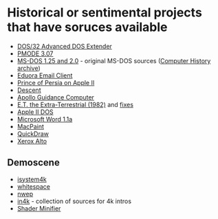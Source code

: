 # Historical or sentimental projects that have soruces available

- [DOS/32 Advanced DOS Extender](http://dos32a.narechk.net/index_en.html)
- [PMODE 3.07](http://www.filegate.net/pdnasm/pmode307.zip)
- [MS-DOS 1.25 and 2.0](https://github.com/microsoft/ms-dos) - original MS-DOS sources ([Computer History archive](http://www.computerhistory.org/atchm/microsoft-ms-dos-early-source-code/))
- [Eduora Email Client](http://www.computerhistory.org/atchm/the-eudora-email-client-source-code/)
- [Prince of Persia on Apple II](https://github.com/jmechner/Prince-of-Persia-Apple-II)
- [Descent](https://archive.org/details/Descent_source)
- [Apollo Guidance Computer](https://github.com/virtualagc/virtualagc)
- [E.T. the Extra-Terrestrial (1982)](https://pastebin.com/AaSYZTHt) and [fixes](http://www.neocomputer.org/projects/et/)
- [Apple II DOS](http://www.computerhistory.org/atchm/apple-ii-dos-source-code/)
- [Microsoft Word 1.1a](http://www.computerhistory.org/atchm/microsoft-word-for-windows-1-1a-source-code/)
- [MacPaint](http://www.computerhistory.org/atchm/macpaint-and-quickdraw-source-code/)
- [QuickDraw](http://www.computerhistory.org/atchm/macpaint-and-quickdraw-source-code/)
- [Xerox Alto](http://www.computerhistory.org/atchm/xerox-alto-source-code/)

## Demoscene

- [isystem4k](https://github.com/in4k/isystem1k4k)                                                  
- [whitespace](https://github.com/armak/pbr-whitespace)                                              
- [nwep](https://github.com/w23/nwep)
- [in4k](https://github.com/in4k) - collection of sources for 4k intros
- [Shader Minifier](https://github.com/laurentlb/Shader_Minifier)